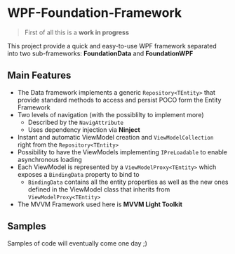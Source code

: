 WPF-Foundation-Framework
========================

> First of all this is a **work in progress**

This project provide a quick and easy-to-use WPF framework separated into two sub-frameworks:
**FoundationData** and **FoundationWPF**

Main Features
-------------

+ The Data framework implements a generic `Repository<TEntity>` that provide standard methods to access and persist POCO form the Entity Framework				      
+ Two levels of navigation (with the possiblilty to implement more)
	+ Described by the `NavigAttribute` 
	+ Uses dependency injection via **Ninject**
+ Instant and automatic ViewModel creation and `ViewModelCollection` right from the `Repository<TEntity>`
+ Possibility to have the ViewModels implementing `IPreLoadable` to enable asynchronous loading
+ Each ViewModel is represented by a `ViewModelProxy<TEntity>` which exposes a `BindingData` property to bind to
	+ `BindingData` contains all the entity properties as well as the new ones defined in the ViewModel class that inherits from `ViewModelProxy<TEntity>`
+ The MVVM Framework used here is **MVVM Light Toolkit**

Samples
-------

Samples of code will eventually come one day ;)

